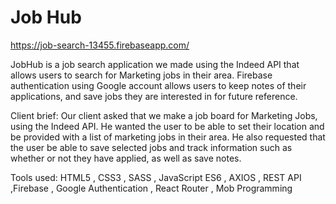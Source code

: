 # Job Hub

https://job-search-13455.firebaseapp.com/

JobHub is a job search application we made using the Indeed API that allows users to search for Marketing jobs in their area. Firebase authentication using Google account allows users to keep notes of their applications, and save jobs they are interested in for future reference.

Client brief: Our client asked that we make a job board for Marketing Jobs, using the Indeed API. He wanted the user to be able to set their location and be provided with a list of marketing jobs in their area. He also requested that the user be able to save selected jobs and track information such as whether or not they have applied, as well as save notes.

Tools used: 
HTML5 , CSS3 , SASS , JavaScript ES6 , AXIOS , REST API ,Firebase , Google Authentication , React Router , Mob Programming
